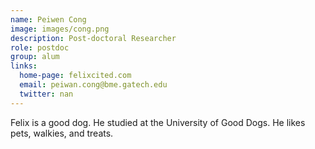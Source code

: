 ```yaml
---
name: Peiwen Cong
image: images/cong.png
description: Post-doctoral Researcher
role: postdoc
group: alum
links:
  home-page: felixcited.com
  email: peiwan.cong@bme.gatech.edu
  twitter: nan
---
```


Felix is a good dog.
He studied at the University of Good Dogs.
He likes pets, walkies, and treats.

